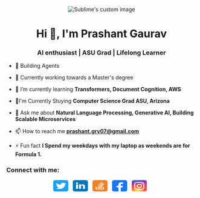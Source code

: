 <p align="center">
  <img src="https://image.spreadshirtmedia.net/image-server/v1/compositions/T949A2PA2009PT25X1Y13D151661905W5792H4230/views/3,width=550,height=550,appearanceId=2,backgroundColor=000000,noPt=true/eat-sleep-debug-repeat-mug.jpg" alt="Sublime's custom image"/>
</p>
<h1 align="center">Hi 👋, I'm Prashant Gaurav</h1>
<h3 align="center">AI enthusiast | ASU Grad | Lifelong Learner </h3>

- 🤖 Building Agents

- 🔭 Currently working towards a Master's degree

- 🌱 I’m currently learning **Transformers, Document Cognition, AWS**

- 🏫I'm Currently Stuying **Computer Science Grad ASU, Arizona**

- 💬 Ask me about **Natural Language Processing, Generative AI, Building Scalable Microservices**

- 📫 How to reach me **prashant.grv07@gmail.com**


- ⚡ Fun fact **I Spend my weekdays with my laptop as weekends are for Formula 1.**

<h3 align="left">Connect with me:</h3>
<p align='center'>
<a href="https://twitter.com/gravityfalls404"><img src="https://github.com/gravityfalls404/gravityfalls404/blob/main/icons/twitter.svg" width="40" height="30"></a>&nbsp;&nbsp;
<a href="https://linkedin.com/in/prashant-gaurav-01"><img src="https://github.com/gravityfalls404/gravityfalls404/blob/main/icons/linkedin.svg" height="30" width="40"></a>&nbsp;&nbsp;
<a href="https://stackoverflow.com/users/8351810"><img src="https://github.com/gravityfalls404/gravityfalls404/blob/main/icons/stackoverflow.svg" height="30" width="40" ></a>&nbsp;&nbsp;
<a href="https://fb.com/prashant.grv.1" ><img src="https://github.com/gravityfalls404/gravityfalls404/blob/main/icons/facebook%20.svg" height="30" width="40" ></a>&nbsp;&nbsp;
<a href="https://instagram.com/gravityfalls60"><img src="https://github.com/gravityfalls404/gravityfalls404/blob/main/icons/instagram.svg" height="30" width="40" ></a>&nbsp;&nbsp;

